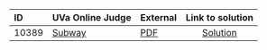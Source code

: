 | ID | UVa Online Judge | External | Link to solution |
|:---|:---|:---|:---:|
| 10389 | [Subway](https://onlinejudge.org/index.php?option=onlinejudge&page=show_problem&problem=1330) | [PDF](https://onlinejudge.org/external/103/10389.pdf) | [Solution](https://github.com/versenyi98/uva-solutions/tree/main/solutions/10389%20-%20Subway)|
